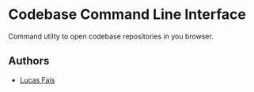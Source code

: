 # Codebase Command Line Interface

Command utilty to open codebase repositories in you browser.

## Authors

* [Lucas Fais](https://github.com/lucasfais)
